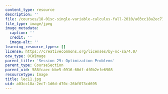 ```yaml
---
content_type: resource
description: ''
file: /courses/18-01sc-single-variable-calculus-fall-2010/a03cc18a2ec71d6dd70c26bf073cd695_lec11.jpg
file_type: image/jpeg
image_metadata:
  caption: ''
  credit: ''
  image-alt: ''
learning_resource_types: []
license: https://creativecommons.org/licenses/by-nc-sa/4.0/
ocw_type: OCWImage
parent_title: 'Session 29: Optimization Problems'
parent_type: CourseSection
parent_uid: 588fcaec-bbe5-0916-60df-df0b2efe6908
resourcetype: Image
title: lec11.jpg
uid: a03cc18a-2ec7-1d6d-d70c-26bf073cd695
---
```

